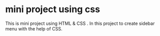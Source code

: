 # mini project using css

This is mini project using HTML &amp; CSS . In this project to create sidebar menu with the help of CSS.